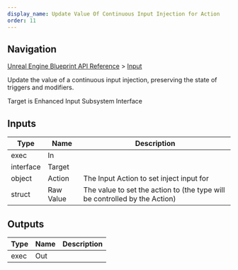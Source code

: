 ```yaml
---
display_name: Update Value Of Continuous Input Injection for Action
order: 11
---
```

## Navigation

[Unreal Engine Blueprint API Reference](https://dev.epicgames.com/documentation/en-us/unreal-engine/BlueprintAPI) > [Input](https://dev.epicgames.com/documentation/en-us/unreal-engine/BlueprintAPI/Input)

Update the value of a continuous input injection, preserving the state of triggers and modifiers.

Target is Enhanced Input Subsystem Interface

## Inputs

| Type | Name | Description |
| --- | --- | --- |
| exec | In |  |
| interface | Target |  |
| object | Action | The Input Action to set inject input for |
| struct | Raw Value | The value to set the action to (the type will be controlled by the Action) |

## Outputs

| Type | Name | Description |
| --- | --- | --- |
| exec | Out |  |
